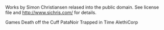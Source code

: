 Works by Simon Christiansen relased into the public domain. See license file and http://www.sichris.com/ for details.

Games
Death off the Cuff
PataNoir
Trapped in Time
AlethiCorp
